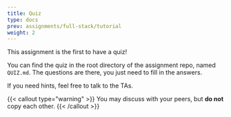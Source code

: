 ```yaml
---
title: Quiz
type: docs
prev: assignments/full-stack/tutorial
weight: 2
---
```


This assignment is the first to have a quiz!

You can find the quiz in the root directory of the assignment repo, named `QUIZ.md`. The questions are there, you just need to fill in the answers.

If you need hints, feel free to talk to the TAs.

{{< callout type="warning" >}}
  You may discuss with your peers, but **do not** copy each other.
{{< /callout >}}
